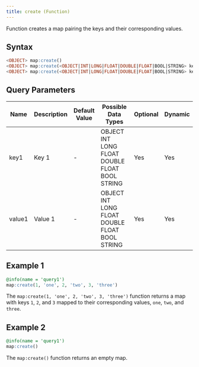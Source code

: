 ```yaml
---
title: create (Function)
---
```


Function creates a map pairing the keys and their corresponding values.

## Syntax

```sql
<OBJECT> map:create()
<OBJECT> map:create(<OBJECT|INT|LONG|FLOAT|DOUBLE|FLOAT|BOOL|STRING> key1, <OBJECT|INT|LONG|FLOAT|DOUBLE|FLOAT|BOOL|STRING> value1)
<OBJECT> map:create(<OBJECT|INT|LONG|FLOAT|DOUBLE|FLOAT|BOOL|STRING> key1, <OBJECT|INT|LONG|FLOAT|DOUBLE|FLOAT|BOOL|STRING> value1, <OBJECT|INT|LONG|FLOAT|DOUBLE|FLOAT|BOOL|STRING> ...)
```

## Query Parameters

| Name   | Description | Default Value | Possible Data Types  | Optional | Dynamic |
|--------|-------------|---------------|----------------------|----------|---------|
| key1   | Key 1       | \-      | OBJECT INT LONG FLOAT DOUBLE FLOAT BOOL STRING | Yes      | Yes     |
| value1 | Value 1     | \-      | OBJECT INT LONG FLOAT DOUBLE FLOAT BOOL STRING | Yes      | Yes     |

## Example 1

```sql
@info(name = 'query1')
map:create(1, 'one', 2, 'two', 3, 'three')
```

The `map:create(1, 'one', 2, 'two', 3, 'three')` function returns a map with keys `1`, `2`, and `3` mapped to their corresponding values, `one`, `two`, and `three`.

## Example 2

```sql
@info(name = 'query1')
map:create()
```

The `map:create()` function returns an empty map.
